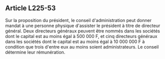 Article L225-53
----
Sur la proposition du président, le conseil d'administration peut donner mandat
à une personne physique d'assister le président à titre de directeur général.
Deux directeurs généraux peuvent être nommés dans les sociétés dont le capital
est au moins égal à 500 000 F, et cinq directeurs généraux dans les sociétés
dont le capital est au moins égal à 10 000 000 F à condition que trois d'entre
eux au moins soient administrateurs. Le conseil détermine leur rémunération.
